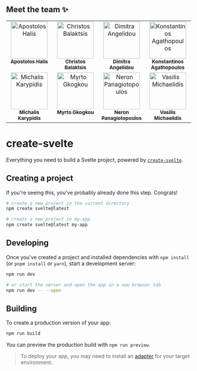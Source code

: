 ## Meet the team ✨
<!-- 
    Apostolos Halis
    Christos Balaktsis
    Dimitra Angelidou
    Konstantinos Agathopoulos
    Michalis Karypidis
    Myrto Gkogkou
    Neron Panagiotopoulos
    Vasilis Michaelidis
 -->
<table>
    <tbody>
        <tr>
            <td align="center" valign="top" width="25%">
                <a href="https://github.com/TolisSth">
                    <img src="https://avatars.githubusercontent.com/u/93685610?v=4?s=100" width="100px;" alt="Apostolos Halis"/>
                    <br />
                    <sub><b>Apostolos Halis</b></sub>
                </a>
            </td>
            <td align="center" valign="top" width="25%">
                <a href="https://github.com/balaktsisc">
                    <img src="https://avatars.githubusercontent.com/u/74056421?v=4?s=100" width="100px;" alt="Christos Balaktsis"/>
                    <br />
                    <sub><b>Christos Balaktsis</b></sub>
                </a>
            </td>
            <td align="center" valign="top" width="25%">
                <a href="https://github.com/dangelidou">
                    <img src="https://avatars.githubusercontent.com/u/115474360?v=4?s=100" width="100px;" alt="Dimitra Angelidou"/>
                    <br />
                    <sub><b>Dimitra Angelidou</b></sub>
                </a>
            </td>
            <td align="center" valign="top" width="25%">
                <a href="https://github.com/Kostaga">
                    <img src="https://avatars.githubusercontent.com/u/59094550?v=4?s=100" width="100px;" alt="Konstantinos Agathopoulos"/>
                    <br />
                    <sub><b>Konstantinos Agathopoulos</b></sub>
                </a>
            </td>
            </tr>
            <tr>
            <td align="center" valign="top" width="25%">
                <a href="https://github.com/VirtualVirtuosoV1">
                    <img src="https://avatars.githubusercontent.com/u/110724304?v=4?s=100" width="100px;" alt="Michalis Karypidis"/>
                    <br />
                    <sub><b>Michalis Karypidis</b></sub>
                </a>
            </td>
            <td align="center" valign="top" width="25%">
                <a href="https://github.com/itsMyrto">
                    <img src="https://avatars.githubusercontent.com/u/75997814?v=4?s=100" width="100px;" alt="Myrto Gkogkou"/>
                    <br />
                    <sub><b>Myrto Gkogkou</b></sub>
                </a>
            </td>
            <td align="center" valign="top" width="25%">
                <a href="https://github.com/neron-png">
                    <img src="https://avatars.githubusercontent.com/u/18248043?v=4?s=100" width="100px;" alt="Neron Panagiotopoulos"/>
                    <br />
                    <sub><b>Neron Panagiotopoulos</b></sub>
                </a>
            </td>
            </td>
            <td align="center" valign="top" width="25%">
                <a href="https://github.com/VasilisMicha">
                    <img src="https://avatars.githubusercontent.com/u/145148992?v=4?s=100" width="100px;" alt="Vasilis Michaelidis"/>
                    <br />
                    <sub><b>Vasilis Michaelidis</b></sub>
                </a>
            </td>
        </tr>
    </tbody>
</table>


# create-svelte

Everything you need to build a Svelte project, powered by [`create-svelte`](https://github.com/sveltejs/kit/tree/master/packages/create-svelte).

## Creating a project

If you're seeing this, you've probably already done this step. Congrats!

```bash
# create a new project in the current directory
npm create svelte@latest

# create a new project in my-app
npm create svelte@latest my-app
```

## Developing

Once you've created a project and installed dependencies with `npm install` (or `pnpm install` or `yarn`), start a development server:

```bash
npm run dev

# or start the server and open the app in a new browser tab
npm run dev -- --open
```

## Building

To create a production version of your app:

```bash
npm run build
```

You can preview the production build with `npm run preview`.

> To deploy your app, you may need to install an [adapter](https://kit.svelte.dev/docs/adapters) for your target environment.
